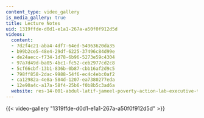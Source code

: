 ```yaml
---
content_type: video_gallery
is_media_gallery: true
title: Lecture Notes
uid: 1319ffde-d0d1-e1a1-267a-a50f0f912d5d
videos:
  content:
  - 7d2f4c21-aba4-4df7-64ed-54963620da35
  - b99b2ce5-48e4-29df-6225-37496c84d99e
  - de24aecc-f734-1d78-6b96-5273e59c4304
  - 97a7d49d-ba05-4bc1-fc52-ceb2977cd2c8
  - 5cf66cbf-13b1-836b-0b87-cbb16af2d9c5
  - 798ff858-2dac-9988-54f6-ec4c4ebc0af2
  - ca12982a-4e8a-584d-1207-ea7380277eda
  - 12e90a4c-a17a-58f4-25b6-f0b8b5c3ad6a
  website: res-14-001-abdul-latif-jameel-poverty-action-lab-executive-training-evaluating-social-programs-2009-spring-2009
---
```



{{< video-gallery "1319ffde-d0d1-e1a1-267a-a50f0f912d5d" >}}

